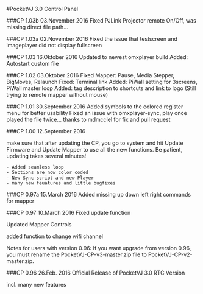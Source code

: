 #PocketVJ 3.0 Control Panel

###CP 1.03b 03.November 2016
   Fixed PJLink Projector remote On/Off, was missing direct file path...

###CP 1.03a 02.November 2016
   Fixed the issue that testscreen and imageplayer did not display fullscreen

###CP 1.03 16.Oktober 2016
   Updated to newest omxplayer build
   Added: Autostart custom file

###CP 1.02 03.Oktober 2016
   Fixed Mapper: Pause, Media Stepper, BigMoves, Relaunch
   Fixed: Terminal link
   Added: PiWall setting for 3screens, PiWall master loop
   Added: tag description to shortcuts and link to logo
   (Still trying to remote mapper without mouse)

###CP 1.01 30.September 2016
   Added symbols to the colored register menu for better usability
   Fixed an issue with omxplayer-sync, play once played the file twice... thanks to mdmcclel for fix and pull request

###CP 1.00 12.September 2016

   make sure that after updating the CP, you go to system and hit Update Firmware and Update Mapper to use all the new functions.
   Be patient, updating takes several minutes!
    
    - Added seamless loop
    - Sections are now color coded
    - New Sync script and new Player
    - many new feuatures and little bugfixes
    

###CP 0.97a 15.March 2016
   Added missing up down left right commands for mapper


###CP 0.97 10.March 2016
   Fixed update function
   
   Updated Mapper Controls
   
   added function to change wifi channel

   Notes for users with version 0.96:
   If you want upgrade from version 0.96, you must rename the PocketVJ-CP-v3-master.zip file to PocketVJ-CP-v2-master.zip.



###CP 0.96 26.Feb. 2016
   Official Release of PocketVJ 3.0 RTC Version
   
   incl. many new features
